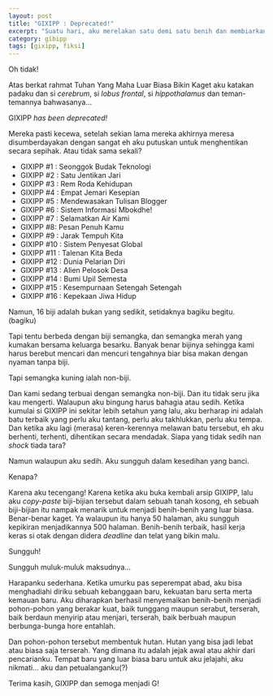 ```yaml
---
layout: post
title: "GIXIPP : Deprecated!"
excerpt: "Suatu hari, aku merelakan satu demi satu benih dan membiarkannya untuk mengakar. Semoga."
category: gibipp
tags: [gixipp, fiksi]
---
```


Oh tidak!

Atas berkat rahmat Tuhan Yang Maha Luar Biasa Bikin Kaget aku katakan padaku dan si *cerebrum*, si *lobus frontal*, si *hippothalamus* dan teman-temannya bahwasanya...

GIXIPP *has been deprecated!*

Mereka pasti kecewa, setelah sekian lama mereka akhirnya meresa disumberdayakan dengan sangat eh aku putuskan untuk menghentikan secara sepihak. Atau tidak sama sekali?

- GIXIPP #1 : Seonggok Budak Teknologi
- GIXIPP #2 : Satu Jentikan Jari
- GIXIPP #3 : Rem Roda Kehidupan
- GIXIPP #4 : Empat Jemari Kesepian
- GIXIPP #5 : Mendewasakan Tulisan Blogger
- GIXIPP #6 : Sistem Informasi Mbokdhe!
- GIXIPP #7 : Selamatkan Air Kami
- GIXIPP #8: Pesan Penuh Kamu
- GIXIPP #9 : Jarak Tempuh Kita
- GIXIPP #10 : Sistem Penyesat Global
- GIXIPP #11 : Talenan Kita Beda
- GIXIPP #12 : Dunia Pelarian Diri
- GIXIPP #13 : Alien Pelosok Desa
- GIXIPP #14 : Bumi Upil Semesta
- GIXIPP #15 : Kesempurnaan Setengah Setengah
- GIXIPP #16 : Kepekaan Jiwa Hidup

Namun, 16 biji adalah bukan yang sedikit, setidaknya bagiku begitu. (bagiku)

Tapi tentu berbeda dengan biji semangka, dan semangka merah yang kumakan bersama keluarga besarku. Banyak benar bijinya sehingga kami harus berebut mencari dan mencuri tengahnya biar bisa makan dengan nyaman tanpa biji.

Tapi semangka kuning ialah non-biji.

Dan kami sedang terbuai dengan semangka non-biji. Dan itu tidak seru jika kau mengerti. Walaupun aku bingung harus bahagia atau sedih. Ketika kumulai si GIXIPP ini sekitar lebih setahun yang lalu, aku berharap ini adalah batu terbaik yang perlu aku tantang, perlu aku takhlukkan, perlu aku tempa. Dan ketika aku lagi (merasa) keren-kerennya melawan batu tersebut, eh aku berhenti, terhenti, dihentikan secara mendadak. Siapa yang tidak sedih nan *shock* tiada tara?

Namun walaupun aku sedih. Aku sungguh dalam kesedihan yang banci.

Kenapa?

Karena aku tecengang! Karena ketika aku buka kembali arsip GIXIPP, lalu aku *copy-paste* biji-bijian tersebut dalam sebuah tanah kosong, eh sebuah biji-bijian itu nampak menarik untuk menjadi benih-benih yang luar biasa. Benar-benar kaget. Ya walaupun itu hanya 50 halaman, aku sungguh kepikiran menjadikannya 500 halaman. Benih-benih terbaik, hasil kerja keras si otak dengan didera *deadline* dan telat yang bikin malu.

Sungguh!

Sungguh muluk-muluk maksudnya...

Harapanku sederhana. Ketika umurku pas seperempat abad, aku bisa menghadiahi diriku sebuah kebanggaan baru, kekuatan baru serta merta kemauan baru. Aku diharapkan berhasil menyemaikan benih-benih menjadi pohon-pohon yang berakar kuat, baik tunggang maupun serabut, terserah, baik berdaun menyirip atau menjari, terserah, baik berbuah maupun berbunga-bunga hore entahlah.

Dan pohon-pohon tersebut membentuk hutan. Hutan yang bisa jadi lebat atau biasa saja terserah. Yang dimana itu adalah jejak awal atau akhir dari pencarianku. Tempat baru yang luar biasa baru untuk aku jelajahi, aku nikmati... aku dan petualanganku(?)

Terima kasih, GIXIPP dan semoga menjadi G!